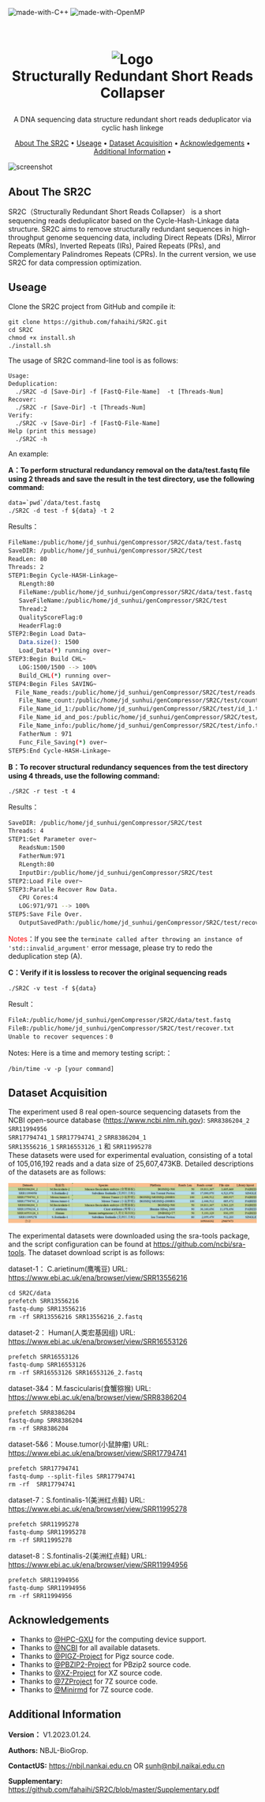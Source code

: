 ![made-with-C++](https://img.shields.io/badge/Made%20with-C++11-brightgreen)
![made-with-OpenMP](https://img.shields.io/badge/Made%20with-OpenMP-blue)


<!-- LOGO -->
<br />
<h1>
<p align="center">
  <img src="https://github.com/fahaihi/SR2C/blob/master/SR2C_LOGO.png" alt="Logo" width="653" height="163">
  <br>Structurally Redundant Short Reads Collapser
</h1>
  <p align="center">
    A DNA sequencing data structure redundant short reads deduplicator via cyclic hash linkege
    <br />
    </p>
</p>
<p align="center">
  <a href="#about-the-sr2c">About The SR2C</a> •
  <a href="#useage">Useage</a> •
  <a href="#dataset-acquisition">Dataset Acquisition</a> •
  <a href="#aknowledgements">Acknowledgements</a> •
  <a href="#additional-information">Additional Information</a> •
</p>  

<p align="center">
  
![screenshot](img/clip.gif)
</p>                                                                                                                             
                                                                                                                                                      
## About The SR2C
SR2C（Structurally Redundant Short Reads Collapser） is a short sequencing reads deduplicator based on the Cycle-Hash-Linkage data structure. SR2C aims to remove structurally redundant sequences in high-throughput genome sequencing data, including Direct Repeats (DRs), Mirror Repeats (MRs), Inverted Repeats (IRs), Paired Repeats (PRs), and Complementary Palindromes Repeats (CPRs).
In the current version, we use SR2C for data compression optimization.

## Useage

Clone the SR2C project from GitHub and compile it:
```shell script
git clone https://github.com/fahaihi/SR2C.git
cd SR2C
chmod +x install.sh
./install.sh
```

The usage of SR2C command-line tool is as follows:
```shell script
Usage:
Deduplication:
  ./SR2C -d [Save-Dir] -f [FastQ-File-Name]  -t [Threads-Num]
Recover:
  ./SR2C -r [Save-Dir] -t [Threads-Num]
Verify:
  ./SR2C -v [Save-Dir] -f [FastQ-File-Name]
Help (print this message)
  ./SR2C -h
```

An example:

**A：To perform structural redundancy removal on the data/test.fastq file using 2 threads and save the result in the test directory, use the following command:**
```shell script
data=`pwd`/data/test.fastq
./SR2C -d test -f ${data} -t 2
```
Results：
```sh
FileName:/public/home/jd_sunhui/genCompressor/SR2C/data/test.fastq
SaveDIR: /public/home/jd_sunhui/genCompressor/SR2C/test
ReadLen: 80
Threads: 2
STEP1:Begin Cycle-HASH-Linkage~
   RLength:80
   FileName:/public/home/jd_sunhui/genCompressor/SR2C/data/test.fastq
   SaveFileName:/public/home/jd_sunhui/genCompressor/SR2C/test
   Thread:2
   QualityScoreFlag:0
   HeaderFlag:0
STEP2:Begin Load Data~
   Data.size(): 1500
   Load_Data(*) running over~
STEP3:Begin Build CHL~
   LOG:1500/1500 --> 100%
   Build_CHL(*) running over~
STEP4:Begin Files SAVING~
  File_Name_reads:/public/home/jd_sunhui/genCompressor/SR2C/test/reads.txt
   File_Name_count:/public/home/jd_sunhui/genCompressor/SR2C/test/count.txt
   File_Name_id_1:/public/home/jd_sunhui/genCompressor/SR2C/test/id_1.txt
   File_Name_id_and_pos:/public/home/jd_sunhui/genCompressor/SR2C/test/id_pos.txt
   File_Name_info:/public/home/jd_sunhui/genCompressor/SR2C/test/info.txt
   FatherNum : 971
   Func_File_Saving(*) over~
STEP5:End Cycle-HASH-Linkage~
```
**B：To recover structural redundancy sequences from the test directory using 4 threads, use the following command:**
```shell script
./SR2C -r test -t 4
```
Results：
```sh
SaveDIR: /public/home/jd_sunhui/genCompressor/SR2C/test
Threads: 4
STEP1:Get Parameter over~
   ReadsNum:1500
   FatherNum:971
   RLength:80
   InputDir:/public/home/jd_sunhui/genCompressor/SR2C/test
STEP2:Load File over~
STEP3:Paralle Recover Row Data.
   CPU Cores:4
   LOG:971/971 --> 100%
STEP5:Save File Over.
   OutputSavedPath:/public/home/jd_sunhui/genCompressor/SR2C/test/recover.txt
```
<font color="red">Notes</font>：If you see the `terminate called after throwing an instance of 'std::invalid_argument'` error message, please try to redo the deduplication step (A).


**C：Verify if it is lossless to recover the original sequencing reads**
```shell script
./SR2C -v test -f ${data}
```
Result：
```sh
FileA:/public/home/jd_sunhui/genCompressor/SR2C/data/test.fastq
FileB:/public/home/jd_sunhui/genCompressor/SR2C/test/recover.txt
Unable to recover sequences：0
```
Notes: Here is a time and memory testing script:：
```shell script
/bin/time -v -p [your command]
```
## Dataset Acquisition

The experiment used 8 real open-source sequencing datasets from the NCBI open-source database (https://www.ncbi.nlm.nih.gov):
`SRR8386204_2`
`SRR11994956`	
`SRR17794741_1`	
`SRR17794741_2`	
`SRR8386204_1`	
`SRR13556216_1`	
`SRR16553126_1`	和
`SRR11995278`	
These datasets were used for experimental evaluation, consisting of a total of 105,016,192 reads and a data size of 25,607,473KB. Detailed descriptions of the datasets are as follows:

![Table1](https://github.com/fahaihi/SR2C/blob/master/datasets.png "datasets")

The experimental datasets were downloaded using the sra-tools package, and the script configuration can be found at https://github.com/ncbi/sra-tools. The dataset download script is as follows:

dataset-1： C.arietinum(鹰嘴豆) URL: https://www.ebi.ac.uk/ena/browser/view/SRR13556216
```shell script
cd SR2C/data
prefetch SRR13556216
fastq-dump SRR13556216
rm -rf SRR13556216 SRR13556216_2.fastq
```

dataset-2： Human(人类宏基因组) URL: https://www.ebi.ac.uk/ena/browser/view/SRR16553126
```shell script
prefetch SRR16553126
fastq-dump SRR16553126 
rm -rf SRR16553126 SRR16553126_2.fastq

```

dataset-3&4：M.fascicularis(食蟹猕猴) URL: https://www.ebi.ac.uk/ena/browser/view/SRR8386204
```shell script
prefetch SRR8386204
fastq-dump SRR8386204
rm -rf SRR8386204
```

dataset-5&6：Mouse.tumor(小鼠肿瘤) URL: https://www.ebi.ac.uk/ena/browser/view/SRR17794741
```shell script
prefetch SRR17794741
fastq-dump --split-files SRR17794741
rm -rf  SRR17794741 
```

dataset-7：S.fontinalis-1(美洲红点鲑) URL: https://www.ebi.ac.uk/ena/browser/view/SRR11995278
```shell script
prefetch SRR11995278
fastq-dump SRR11995278
rm -rf SRR11995278
```

dataset-8：S.fontinalis-2(美洲红点鲑) URL: https://www.ebi.ac.uk/ena/browser/view/SRR11994956
```shell script
prefetch SRR11994956
fastq-dump SRR11994956
rm -rf SRR11994956
```
## Acknowledgements
- Thanks to [@HPC-GXU](https://hpc.gxu.edu.cn) for the computing device support.   
- Thanks to [@NCBI](https://www.freelancer.com/u/Ostokhoon) for all available datasets.
- Thanks to [@PIGZ-Project](https://github.com/madler/pigz) for Pigz source code.
- Thanks to [@PBZIP2-Project](https://github.com/cosnicolaou/pbzip2) for PBzip2 source code.
- Thanks to [@XZ-Project](https://tukaani.org/xz) for XZ source code.
- Thanks to [@7ZProject](https://www.7-zip.org/sdk.html) for 7Z source code.
- Thanks to [@Minirmd](https://github.com/yuansliu/minirmd) for 7Z source code.

## Additional Information
**Version：**    V1.2023.01.24.

**Authors:**     NBJL-BioGrop.

**ContactUS:**  https://nbjl.nankai.edu.cn OR sunh@nbjl.naikai.edu.cn

**Supplementary:**  https://github.com/fahaihi/SR2C/blob/master/Supplementary.pdf
